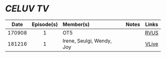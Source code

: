 # _CELUV TV_

| **Date** | **Episode(s)** | **Member(s)**            | **Notes** |                                    **Links**                                    |
|:--------:|:--------------:|:-------------------------|:---------:|:-------------------------------------------------------------------------------:|
|  170908  |       1        | OT5                      |           | [RVUS](https://revelupsubs.com/2017/09/08/eng-170908-red-velvet-im-celuv-live/) |
|  181216  |       1        | Irene, Seulgi, Wendy, Joy |           |                   [VLive](https://www.vlive.tv/video/103934)                    |
